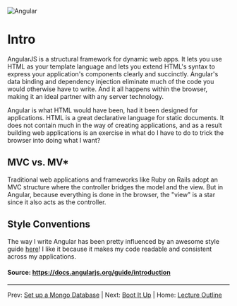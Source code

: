 ![Angular](http://www.softagon.com.br/wp-content/uploads/2015/02/AngularJS.jpg)
# Intro

AngularJS is a structural framework for dynamic web apps. It lets you use HTML as your template language and lets you extend HTML's syntax to express your application's components clearly and succinctly. Angular's data binding and dependency injection eliminate much of the code you would otherwise have to write. And it all happens within the browser, making it an ideal partner with any server technology.

Angular is what HTML would have been, had it been designed for applications. HTML is a great declarative language for static documents. It does not contain much in the way of creating applications, and as a result building web applications is an exercise in what do I have to do to trick the browser into doing what I want?

## MVC vs. MV*

Traditional web applications and frameworks like Ruby on Rails adopt an MVC structure where the controller bridges the model and the view. But in Angular, because everything is done in the browser, the "view" is a star since it also acts as the controller.

## Style Conventions

The way I write Angular has been pretty influenced by an awesome style guide [here](https://github.com/johnpapa/angular-styleguide)! I like it because it makes my code readable and consistent across my applications. 

#### Source: https://docs.angularjs.org/guide/introduction
______________________________
Prev: [Set up a Mongo Database](../koa/set-up-a-mongo-database.md) | Next: [Boot It Up](./boot-it-up.md) | Home: [Lecture Outline](../README.md)
